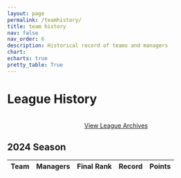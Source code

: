 ```yaml
---
layout: page
permalink: /teamhistory/
title: team history
nav: false
nav_order: 6
description: Historical record of teams and managers
chart:
echarts: true
pretty_table: True
---
```


# League History
 <br>
<center>
<div class="row mb-3">
    <div class="col-12">
        <a href="/archive/" class="btn btn-primary">View League Archives</a>
    </div>
</div>
</center>



## 2024 Season

<table
data-click-to-select="true"
data-search="false"
data-toggle="table"
data-url="{{ "/assets/json/history/2024_teams.json" }}">
<thead>
<tr>
<th data-field="team_name" data-halign="left" data-align="left" data-sortable="true">Team</th>
<th data-field="managers" data-halign="left" data-align="left" data-sortable="true">Managers</th>
<th data-field="final_rank" data-halign="center" data-align="center" data-sortable="true">Final Rank</th>
<th data-field="record" data-halign="center" data-align="center" data-sortable="true">Record</th>
<th data-field="points" data-halign="center" data-align="center" data-sortable="true">Points</th>
</tr>
</thead>
</table>
